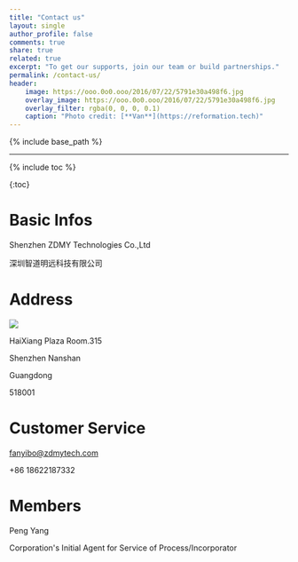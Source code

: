 ```yaml
---
title: "Contact us"
layout: single
author_profile: false
comments: true
share: true
related: true
excerpt: "To get our supports, join our team or build partnerships."
permalink: /contact-us/
header:
    image: https://ooo.0o0.ooo/2016/07/22/5791e30a498f6.jpg
    overlay_image: https://ooo.0o0.ooo/2016/07/22/5791e30a498f6.jpg
    overlay_filter: rgba(0, 0, 0, 0.1)
    caption: "Photo credit: [**Van**](https://reformation.tech)"
---
```


{% include base_path %}

-------------

{% include toc %}

{:toc}



# Basic Infos

Shenzhen ZDMY Technologies Co.,Ltd

深圳智道明远科技有限公司



# Address

![](http://api.map.baidu.com/staticimage?width=400&height=300&center=113.926981,22.500998&zoom=18)

HaiXiang Plaza Room.315

Shenzhen Nanshan

Guangdong

518001




# Customer Service

fanyibo@zdmytech.com

+86 18622187332

# Members

Peng Yang

Corporation's Initial Agent for Service of Process/Incorporator


